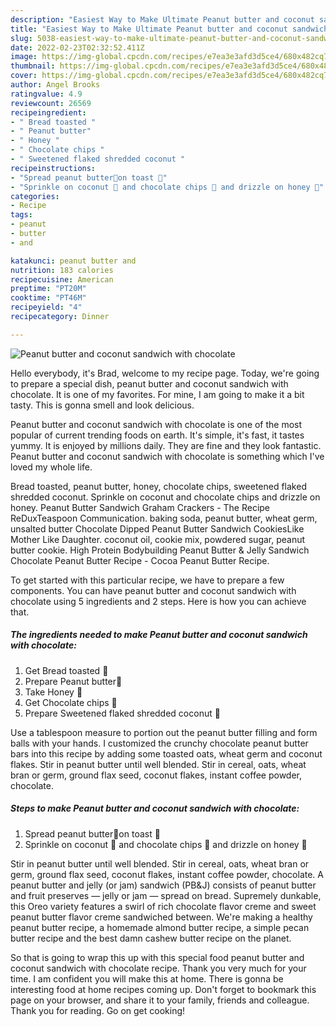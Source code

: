 ```yaml
---
description: "Easiest Way to Make Ultimate Peanut butter and coconut sandwich with chocolate"
title: "Easiest Way to Make Ultimate Peanut butter and coconut sandwich with chocolate"
slug: 5038-easiest-way-to-make-ultimate-peanut-butter-and-coconut-sandwich-with-chocolate
date: 2022-02-23T02:32:52.411Z
image: https://img-global.cpcdn.com/recipes/e7ea3e3afd3d5ce4/680x482cq70/peanut-butter-and-coconut-sandwich-with-chocolate-recipe-main-photo.jpg
thumbnail: https://img-global.cpcdn.com/recipes/e7ea3e3afd3d5ce4/680x482cq70/peanut-butter-and-coconut-sandwich-with-chocolate-recipe-main-photo.jpg
cover: https://img-global.cpcdn.com/recipes/e7ea3e3afd3d5ce4/680x482cq70/peanut-butter-and-coconut-sandwich-with-chocolate-recipe-main-photo.jpg
author: Angel Brooks
ratingvalue: 4.9
reviewcount: 26569
recipeingredient:
- " Bread toasted "
- " Peanut butter"
- " Honey "
- " Chocolate chips "
- " Sweetened flaked shredded coconut "
recipeinstructions:
- "Spread peanut butter🥜on toast 🍞"
- "Sprinkle on coconut 🥥 and chocolate chips 🍫 and drizzle on honey 🍯"
categories:
- Recipe
tags:
- peanut
- butter
- and

katakunci: peanut butter and 
nutrition: 183 calories
recipecuisine: American
preptime: "PT20M"
cooktime: "PT46M"
recipeyield: "4"
recipecategory: Dinner

---
```



![Peanut butter and coconut sandwich with chocolate](https://img-global.cpcdn.com/recipes/e7ea3e3afd3d5ce4/680x482cq70/peanut-butter-and-coconut-sandwich-with-chocolate-recipe-main-photo.jpg)

Hello everybody, it's Brad, welcome to my recipe page. Today, we're going to prepare a special dish, peanut butter and coconut sandwich with chocolate. It is one of my favorites. For mine, I am going to make it a bit tasty. This is gonna smell and look delicious.

Peanut butter and coconut sandwich with chocolate is one of the most popular of current trending foods on earth. It's simple, it's fast, it tastes yummy. It is enjoyed by millions daily. They are fine and they look fantastic. Peanut butter and coconut sandwich with chocolate is something which I've loved my whole life.

Bread toasted, peanut butter, honey, chocolate chips, sweetened flaked shredded coconut. Sprinkle on coconut and chocolate chips and drizzle on honey. Peanut Butter Sandwich Graham Crackers - The Recipe ReDuxTeaspoon Communication. baking soda, peanut butter, wheat germ, unsalted butter Chocolate Dipped Peanut Butter Sandwich CookiesLike Mother Like Daughter. coconut oil, cookie mix, powdered sugar, peanut butter cookie. High Protein Bodybuilding Peanut Butter &amp; Jelly Sandwich Chocolate Peanut Butter Recipe - Cocoa Peanut Butter Recipe.


To get started with this particular recipe, we have to prepare a few components. You can have peanut butter and coconut sandwich with chocolate using 5 ingredients and 2 steps. Here is how you can achieve that.

<!--inarticleads1-->

##### The ingredients needed to make Peanut butter and coconut sandwich with chocolate:

1. Get  Bread toasted 🍞
1. Prepare  Peanut butter🥜
1. Take  Honey 🍯
1. Get  Chocolate chips 🍫
1. Prepare  Sweetened flaked shredded coconut 🥥


Use a tablespoon measure to portion out the peanut butter filling and form balls with your hands. I customized the crunchy chocolate peanut butter bars into this recipe by adding some toasted oats, wheat germ and coconut flakes. Stir in peanut butter until well blended. Stir in cereal, oats, wheat bran or germ, ground flax seed, coconut flakes, instant coffee powder, chocolate. 

<!--inarticleads2-->

##### Steps to make Peanut butter and coconut sandwich with chocolate:

1. Spread peanut butter🥜on toast 🍞
1. Sprinkle on coconut 🥥 and chocolate chips 🍫 and drizzle on honey 🍯


Stir in peanut butter until well blended. Stir in cereal, oats, wheat bran or germ, ground flax seed, coconut flakes, instant coffee powder, chocolate. A peanut butter and jelly (or jam) sandwich (PB&amp;J) consists of peanut butter and fruit preserves — jelly or jam — spread on bread. Supremely dunkable, this Oreo variety features a swirl of rich chocolate flavor creme and sweet peanut butter flavor creme sandwiched between. We&#39;re making a healthy peanut butter recipe, a homemade almond butter recipe, a simple pecan butter recipe and the best damn cashew butter recipe on the planet. 

So that is going to wrap this up with this special food peanut butter and coconut sandwich with chocolate recipe. Thank you very much for your time. I am confident you will make this at home. There is gonna be interesting food at home recipes coming up. Don't forget to bookmark this page on your browser, and share it to your family, friends and colleague. Thank you for reading. Go on get cooking!
